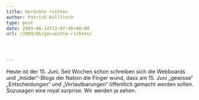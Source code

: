 ```yaml
---
title: Gerüchte richten
author: Patrick Kollitsch
type: post
date: 2009-06-14T12:07:40+00:00
url: /2009/06/geruechte-richten/




---
```

Heute ist der 15. Juni. Seit Wochen schon schreiben sich die Webboards und &#8222;Insider&#8220;-Blogs der Nation die Finger wund, dass am 15. Juni &#8222;gewisse&#8220; &#8222;Entscheidungen&#8220; und &#8222;Verlautbarungen&#8220; öffentlich gemacht werden sollen. Sozusagen eine royal surprise. Wir werden ja sehen.